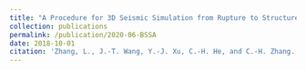 ```yaml
---
title: "A Procedure for 3D Seismic Simulation from Rupture to Structures by Coupling SEM and FEM"
collection: publications
permalink: /publication/2020-06-BSSA
date: 2018-10-01
citation: 'Zhang, L., J.-T. Wang, Y.-J. Xu, C.-H. He, and C.-H. Zhang. Bulletin of the Seismological Society of America (2020) 110 (3): 1134–1148. doi: 10.1785/0120190289'
---
```

